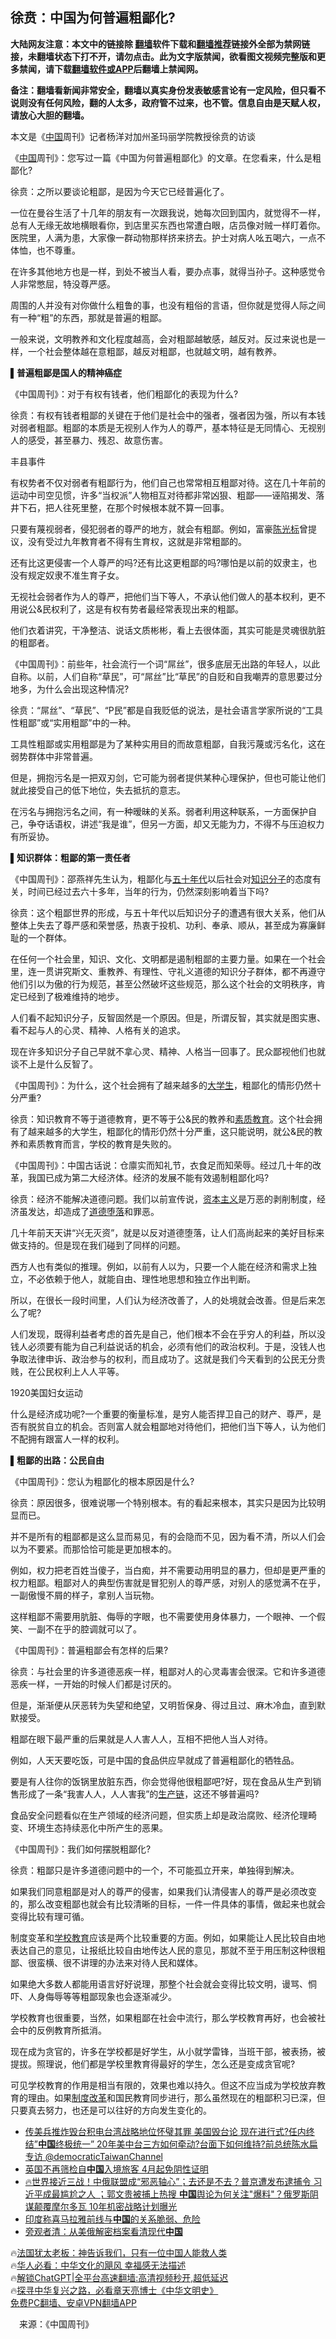  <!-- 面包屑导航 --> <h2>徐贲：中国为何普遍粗鄙化?</h2> <p class="notice"><b>大陆网友注意：本文中的链接除 <a href="https://github.com/bannedbook/fanqiang" >翻墙</a>软件下载和<a href="https://github.com/killgcd/justmysocks/blob/master/README.md">翻墙推荐</a>链接外全部为禁网链接，未翻墙状态下打不开，请勿点击。此为文字版禁闻，欲看图文视频完整版和更多禁闻，请下载<a href="https://github.com/bannedbook/fanqiang">翻墙软件或APP</a>后翻墙上禁闻网。</p><p>备注：翻墙看新闻非常安全，翻墙以真实身份发表敏感言论有一定风险，但只看不说则没有任何风险，翻的人太多，政府管不过来，也不管。信息自由是天赋人权，请放心大胆的翻墙。</b></p>  <div class="entry"> <p id="conimg">本文是《<a href="https://www.bannedbook.org/bnews/tag/%E4%B8%AD%E5%9B%BD/" class="st_tag internal_tag" rel="tag" title="标签 中国 下的日志">中国</a>周刊》记者杨洋对加州圣玛丽学院教授徐贲的访谈</p> <p>《<span class='wp_keywordlink_affiliate'><a href="https://www.bannedbook.org/" title="中国" target="_blank">中国</a></span>周刊》：您写过一篇《中国为何普遍粗鄙化》的文章。在您看来，什么是粗鄙化?</p> <p>徐贲：之所以要谈论粗鄙，是因为今天它已经普遍化了。</p> <p>一位在曼谷生活了十几年的朋友有一次跟我说，她每次回到国内，就觉得不一样，总有人无缘无故地横眼看你，到店里买东西也常遭白眼，店员像对贼一样盯着你。医院里，人满为患，大家像一群动物那样挤来挤去。护士对病人吆五喝六，一点不体恤，也不尊重。</p> <p>在许多其他地方也是一样，到处不被当人看，要办点事，就得当孙子。这种感觉令人非常憋屈，特没尊严感。</p> <p>周围的人并没有对你做什么粗鲁的事，也没有粗俗的言语，但你就是觉得人际之间有一种“粗”的东西，那就是普遍的粗鄙。</p> <p>一般来说，文明教养和文化程度越高，会对粗鄙越敏感，越反对。反过来说也是一样，一个社会整体越在意粗鄙，越反对粗鄙，也就越文明，越有教养。</p> <p><strong>▌普遍粗鄙是国人的精神癌症</strong></p> <p>《中国周刊》：对于有权有钱者，他们粗鄙化的表现为什么?</p> <p>徐贲：有权有钱者粗鄙的关键在于他们是社会中的强者，强者因为强，所以有本钱对弱者粗鄙。粗鄙的本质是无视别人作为人的尊严，基本特征是无同情心、无视别人的感受，甚至暴力、残忍、故意伤害。</p> <p>丰县事件</p> <p>有权势者不仅对弱者有粗鄙行为，他们自己也常常相互粗鄙对待。这在几十年前的运动中司空见惯，许多“当权派”人物相互对待都非常凶狠、粗鄙——诬陷揭发、落井下石，把人往死里整，在那个时候根本就不算一回事。</p> <p>只要有蔑视弱者，侵犯弱者的尊严的地方，就会有粗鄙。例如，富豪<a href="https://www.bannedbook.org/bnews/tag/%e9%99%88%e5%85%89%e6%a0%87/" class="st_tag internal_tag" rel="tag" title="标签 陈光标 下的日志">陈光标</a>曾提议，没有受过九年教育者不得有生育权，这就是非常粗鄙的。</p> <p>还有比这更侵害一个人尊严的吗?还有比这更粗鄙的吗?哪怕是以前的奴隶主，也没有规定奴隶不准生育子女。</p> <p>无视社会弱者作为人的尊严，把他们当下等人，不承认他们做人的基本权利，更不用说公&amp;民权利了，这是有权有势者最经常表现出来的粗鄙。</p>  <p>他们衣着讲究，干净整洁、说话文质彬彬，看上去很体面，其实可能是灵魂很肮脏的粗鄙者。</p> <p>《中国周刊》：前些年，社会流行一个词“屌丝”，很多底层无出路的年轻人，以此自称。以前，人们自称“草民”，可“屌丝”比“草民”的自贬和自我嘲弄的意思要过分地多，为什么会出现这种情况?</p> <p>徐贲：“屌丝”、“草民”、“P民”都是自我贬低的说法，是社会语言学家所说的“工具性粗鄙”或“实用粗鄙”中的一种。</p> <p>工具性粗鄙或实用粗鄙是为了某种实用目的而故意粗鄙，自我污蔑或污名化，这在弱势群体中非常普遍。</p> <p>但是，拥抱污名是一把双刃剑，它可能为弱者提供某种心理保护，但也可能让他们就此接受自己的低下地位，失去抵抗的意志。</p> <p>在污名与拥抱污名之间，有一种暧昧的关系。弱者利用这种联系，一方面保护自己，争夺话语权，讲述“我是谁”，但另一方面，却又无能为力，不得不与压迫权力有所妥协。</p> <p><strong>▌知识群体：粗鄙的第一责任者</strong></p> <p>《中国周刊》：邵燕祥先生认为，粗鄙化与<span class='wp_keywordlink'><a href="https://www.bannedbook.org/forum2/topic1267.html" title="《五十年代底尘埃》" target="_blank">五十年代</a></span>以后社会对<a href="https://www.bannedbook.org/bnews/tag/%e7%9f%a5%e8%af%86%e5%88%86%e5%ad%90/" class="st_tag internal_tag" rel="tag" title="标签 知识分子 下的日志">知识分子</a>的态度有关，时间已经过去六十多年，当年的行为，仍然深刻影响着当下吗?</p> <p>徐贲：这个粗鄙世界的形成，与五十年代以后知识分子的遭遇有很大关系，他们从整体上失去了尊严感和荣誉感，热衷于投机、功利、奉承、顺从，甚至成为寡廉鲜耻的一个群体。</p> <p>在任何一个社会里，知识、文化、文明都是遏制粗鄙的主要力量。如果在一个社会里，连一贯讲究斯文、重教养、有理性、守礼义道德的知识分子群体，都不再遵守他们引以为傲的行为规范，甚至公然破坏这些规范，那么这个社会的文明秩序，肯定已经到了极难维持的地步。</p> <p>人们看不起知识分子，反智固然是一个原因。但是，所谓反智，其实就是图实惠、看不起与人的心灵、精神、人格有关的追求。</p> <p>现在许多知识分子自己早就不拿心灵、精神、人格当一回事了。民众鄙视他们也就谈不上是什么反智了。</p> <p>《中国周刊》：为什么，这个社会拥有了越来越多的<a href="https://www.bannedbook.org/bnews/tag/%e5%a4%a7%e5%ad%a6%e7%94%9f/" class="st_tag internal_tag" rel="tag" title="标签 大学生 下的日志">大学生</a>，粗鄙化的情形仍然十分严重?</p> <p>徐贲：知识教育不等于道德教育，更不等于公&amp;民的教养和<a href="https://www.bannedbook.org/bnews/tag/%E7%B4%A0%E8%B4%A8%E6%95%99%E8%82%B2/" class="st_tag internal_tag" rel="tag" title="标签 素质教育 下的日志">素质教育</a>。这个社会拥有了越来越多的大学生，粗鄙化的情形仍然十分严重，这只能说明，就公&amp;民的教养和素质教育而言，学校的教育是失败的。</p> <p>《中国周刊》：中国古话说：仓廪实而知礼节，衣食足而知荣辱。经过几十年的改革，我国已成为第二大经济体。经济的发展不能有效遏制粗鄙化吗?</p>  <p>徐贲：经济不能解决道德问题。我们以前宣传说，<span class='wp_keywordlink'><a href="https://www.bannedbook.org/forum2/topic920.html" title="资本主义与自由" target="_blank">资本主义</a></span>是万恶的剥削制度，经济虽发达，却造成了<a href="https://www.bannedbook.org/bnews/tag/%E9%81%93%E5%BE%B7%E5%A0%95%E8%90%BD/" class="st_tag internal_tag" rel="tag" title="标签 道德堕落 下的日志">道德堕落</a>和罪恶。</p> <p>几十年前天天讲“兴无灭资”，就是以反对道德堕落，让人们高尚起来的美好目标来做支持的。但是现在我们碰到了同样的问题。</p> <p>西方人也有类似的推理。例如，以前有人以为，只要一个人能在经济和需求上独立，不必依赖于他人，就能自由、理性地思想和独立作出判断。</p> <p>所以，在很长一段时间里，人们认为经济改善了，人的处境就会改善。但是后来怎么了呢?</p> <p>人们发现，既得利益者考虑的首先是自己，他们根本不会在乎穷人的利益，所以没钱人必须要有能为自己利益说话的机会，必须有他们的政治权利。于是，没钱人也争取法律申诉、政治参与的权利，而且成功了。这就是我们今天看到的公民无分贵贱，在公民权利上人人平等。</p> <p>1920美国妇女运动</p> <p>什么是经济成功呢?一个重要的衡量标准，是穷人能否捍卫自己的财产、尊严，是否有脱贫自立的机会。否则富人就会粗鄙地对待他们，把他们当下等人，认为他们不配拥有跟富人一样的权利。</p> <p><strong>▌粗鄙的出路：公民自由</strong></p> <p>《中国周刊》：您认为粗鄙化的根本原因是什么?</p> <p>徐贲：原因很多，很难说哪一个特别根本。有的看起来根本，其实只是因为比较明显而已。</p> <p>并不是所有的粗鄙都是这么显而易见，有的会隐而不见，因为看不清，所以人们会以为不要紧。而那恰恰可能是更加根本的。</p> <p>例如，权力把老百姓当傻子，当白痴，并不需要动用明显的暴力，但却是更严重的权力粗鄙。粗鄙对人的典型伤害就是冒犯别人的尊严感，对别人的感觉满不在乎，一副傲慢不屑的样子，拿别人当玩物。</p> <p>这样粗鄙不需要用肮脏、侮辱的字眼，也不需要使用身体暴力，一个眼神、一个假笑、一副不在乎的腔调就可以了。</p> <p>《中国周刊》：普遍粗鄙会有怎样的后果?</p> <p>徐贲：与社会里的许多道德恶疾一样，粗鄙对人的心灵毒害会很深。它和许多道德恶疾一样，一开始的时候人们都是讨厌的。</p>  <p>但是，渐渐便从厌恶转为失望和绝望，又明哲保身、得过且过、麻木冷血，直到默默接受。</p> <p>粗鄙在眼下最严重的后果就是人人害人人，互相不把他人当人对待。</p> <p>例如，人天天要吃饭，可是中国的食品供应早就成了普遍粗鄙化的牺牲品。</p> <p>要是有人往你的饭锅里放脏东西，你会觉得他很粗鄙吧?好，现在食品从生产到销售形成了一条“我害人人，人人害我”的<a href="https://www.bannedbook.org/bnews/tag/%E7%94%9F%E4%BA%A7%E9%93%BE/" class="st_tag internal_tag" rel="tag" title="标签 生产链 下的日志">生产链</a>，这还不够普遍吗?</p> <p>食品安全问题看似在生产领域的经济问题，但实质上却是政治腐败、经济伦理畸变、环境生态持续恶化中所产生的恶果。</p> <p>《中国周刊》：我们如何摆脱粗鄙化?</p> <p>徐贲：粗鄙只是许多道德问题中的一个，不可能孤立开来，单独得到解决。</p> <p>如果我们同意粗鄙是对人的尊严的侵害，如果我们认清侵害人的尊严是必须改变的，那么改变粗鄙也就会有比较清晰的目标，一件一件具体的事情，做起来也就会变得比较有理可循。</p> <p>制度变革和<a href="https://www.bannedbook.org/bnews/tag/%E5%AD%A6%E6%A0%A1%E6%95%99%E8%82%B2/" class="st_tag internal_tag" rel="tag" title="标签 学校教育 下的日志">学校教育</a>应该是两个比较重要的方面。例如，如果能让人民比较自由地表达自己的意见，让报纸比较自由地传达人民的意见，那就不至于用压制这种很粗鄙、很蛮横、很不讲理的办法来对待人民和媒体。</p> <p>如果绝大多数人都能用语言好好说理，那整个社会就会变得比较文明，谩骂、恫吓、人身侮辱等等粗鄙现象也会逐渐减少。</p> <p>学校教育也很重要，当然，如果粗鄙在社会中流行，那么学校教育再好，也会被社会中的反例教育所抵消。</p> <p>现在成为贪官的，许多在学校都是好学生，从小就学雷锋，当班干部，被表扬，被提拔。照理说，他们都是学校里教育得最好的学生，怎么还是变成贪官呢?</p> <p>可见学校教育的作用是相当有限的，效果也难以持久。但这不应当成为学校放弃教育的理由。如果<a href="https://www.bannedbook.org/bnews/tag/%E5%88%B6%E5%BA%A6%E6%94%B9%E9%9D%A9/" class="st_tag internal_tag" rel="tag" title="标签 制度改革 下的日志">制度改革</a>和国民教育同步进行，那么虽然现在的粗鄙积习已深，但只要真去努力，也还是可以往好的方向发生变化的。</p> <!--<div id="taboola-mid-1"></div>--><ul class='op-related-articles' title='相关阅读'> <li><a href='https://www.bannedbook.org/bnews/sohnews/20230318/1861526.html' target='_blank'>传美兵推炸毁台积电台湾战略地位怀璧其罪 美国毁台论 现在进行式?任内终结”<b>中国</b>终极统一” 20年美中台三方如何牵动?台面下如何维持?前总统陈水扁专访 @democraticTaiwanChannel</a></li> <li><a href='https://www.bannedbook.org/bnews/worldnews/20230318/1861518.html' target='_blank'>英国不再筛检自<b>中国</b>入境旅客 4月起免阴性证明</a></li> <li><a href='https://www.bannedbook.org/bnews/bannedvideo/20230318/1861514.html' target='_blank'>🔥世界接近三战！中俄联盟成“邪恶轴心”；去还是不去？普京遭发布逮捕令 习近平成最尴尬之人 ；郭文贵被捕上热搜 <b>中国</b>舆论为何关注"爆料"？俄罗斯阴谋颠覆摩尔多瓦 10年机密战略计划曝光</a></li> <li><a href='https://www.bannedbook.org/bnews/headline/20230318/1861506.html' target='_blank'>印度称喜马拉雅前线与<b>中国</b>的关系脆弱、危险</a></li> <li><a href='https://www.bannedbook.org/bnews/baitai/20230318/1861489.html' target='_blank'>旁观者清：从美俄解密档案看清现代<b>中国</b></a></li> </ul> <p class="texttj"> 🔥<a href="https://www.bannedbook.org/bnews/ssgc/20230219/1850782.html" target="_blank">法国犹太老板：神告诉我们，只有一位中国人能救人类</a><br/> 🔥<a href="https://www.bannedbook.org/bnews/comments/20220220/1694796.html" target="_blank">华人必看：中华文化的飓风 幸福感无法描述</a><br/> 🔥<a href="https://github.com/bannedbook/fanqiang/wiki/V2ray%E6%9C%BA%E5%9C%BA" target="_blank">解锁ChatGPT|全平台高速翻墙:高清视频秒开,超低延迟</a><br/> 🔥<a href="https://www.bannedbook.org/bnews/comments/20220808/1768773.html" target="_blank">探寻中华复兴之路，必看章天亮博士《中华文明史》</a><br/> <a href="https://github.com/bannedbook/fanqiang/wiki/%E7%A6%81%E9%97%BB%E7%BD%91%E5%AE%89%E5%8D%93%E7%BF%BB%E5%A2%99%E6%96%B0%E9%97%BBAPP" target="_blank">免费PC翻墙、安卓VPN翻墙APP</a><br/> </p><p class="src-info">　来源：《中国周刊》 </p> <a name='sharetosocial'></a> <div style="margin-bottom:5px;padding-bottom:5px;clear:both"> <div id="archive-pix-1" class="banner-ads"> <!-- AuctionX Display platform tag START --> <div id="27602x728x90x621x_ADSLOT1" clicktrack="%%CLICK_URL_ESC%%"></div>  <!-- AuctionX Display platform tag END --> </div> <div id="archive-pix-2" class="banner-ads"> <!-- AuctionX Display platform tag START --> <div id="27556x300x250x621x_ADSLOT1" clicktrack="%%CLICK_URL_ESC%%" style="margin:0 auto;text-align:center"></div>  <!-- AuctionX Display platform tag END --> </div> </div>  <div id="archive-pix-1" class="banner-ads"> <!-- AuctionX Display platform tag START --> <div id="27603x728x90x621x_ADSLOT1" clicktrack="%%CLICK_URL_ESC%%"></div>  <!-- AuctionX Display platform tag END --> </div> </div><!--END ENTRY--> 
